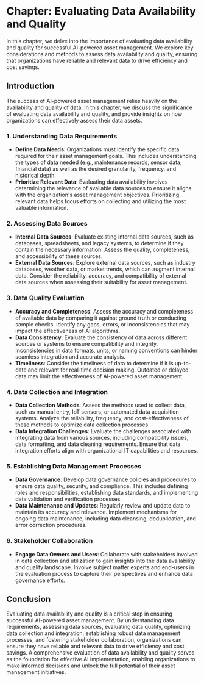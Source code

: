 Chapter: Evaluating Data Availability and Quality
=================================================

In this chapter, we delve into the importance of evaluating data availability and quality for successful AI-powered asset management. We explore key considerations and methods to assess data availability and quality, ensuring that organizations have reliable and relevant data to drive efficiency and cost savings.

Introduction
------------

The success of AI-powered asset management relies heavily on the availability and quality of data. In this chapter, we discuss the significance of evaluating data availability and quality, and provide insights on how organizations can effectively assess their data assets.

### 1. Understanding Data Requirements

* **Define Data Needs**: Organizations must identify the specific data required for their asset management goals. This includes understanding the types of data needed (e.g., maintenance records, sensor data, financial data) as well as the desired granularity, frequency, and historical depth.
* **Prioritize Relevant Data**: Evaluating data availability involves determining the relevance of available data sources to ensure it aligns with the organization's asset management objectives. Prioritizing relevant data helps focus efforts on collecting and utilizing the most valuable information.

### 2. Assessing Data Sources

* **Internal Data Sources**: Evaluate existing internal data sources, such as databases, spreadsheets, and legacy systems, to determine if they contain the necessary information. Assess the quality, completeness, and accessibility of these sources.
* **External Data Sources**: Explore external data sources, such as industry databases, weather data, or market trends, which can augment internal data. Consider the reliability, accuracy, and compatibility of external data sources when assessing their suitability for asset management.

### 3. Data Quality Evaluation

* **Accuracy and Completeness**: Assess the accuracy and completeness of available data by comparing it against ground truth or conducting sample checks. Identify any gaps, errors, or inconsistencies that may impact the effectiveness of AI algorithms.
* **Data Consistency**: Evaluate the consistency of data across different sources or systems to ensure compatibility and integrity. Inconsistencies in data formats, units, or naming conventions can hinder seamless integration and accurate analysis.
* **Timeliness**: Consider the timeliness of data to determine if it is up-to-date and relevant for real-time decision making. Outdated or delayed data may limit the effectiveness of AI-powered asset management.

### 4. Data Collection and Integration

* **Data Collection Methods**: Assess the methods used to collect data, such as manual entry, IoT sensors, or automated data acquisition systems. Analyze the reliability, frequency, and cost-effectiveness of these methods to optimize data collection processes.
* **Data Integration Challenges**: Evaluate the challenges associated with integrating data from various sources, including compatibility issues, data formatting, and data cleaning requirements. Ensure that data integration efforts align with organizational IT capabilities and resources.

### 5. Establishing Data Management Processes

* **Data Governance**: Develop data governance policies and procedures to ensure data quality, security, and compliance. This includes defining roles and responsibilities, establishing data standards, and implementing data validation and verification processes.
* **Data Maintenance and Updates**: Regularly review and update data to maintain its accuracy and relevance. Implement mechanisms for ongoing data maintenance, including data cleansing, deduplication, and error correction procedures.

### 6. Stakeholder Collaboration

* **Engage Data Owners and Users**: Collaborate with stakeholders involved in data collection and utilization to gain insights into the data availability and quality landscape. Involve subject matter experts and end-users in the evaluation process to capture their perspectives and enhance data governance efforts.

Conclusion
----------

Evaluating data availability and quality is a critical step in ensuring successful AI-powered asset management. By understanding data requirements, assessing data sources, evaluating data quality, optimizing data collection and integration, establishing robust data management processes, and fostering stakeholder collaboration, organizations can ensure they have reliable and relevant data to drive efficiency and cost savings. A comprehensive evaluation of data availability and quality serves as the foundation for effective AI implementation, enabling organizations to make informed decisions and unlock the full potential of their asset management initiatives.
